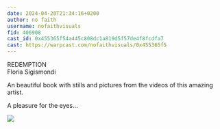 ```yaml
---
date: 2024-04-20T21:34:16+0200
author: no faith
username: nofaithvisuals
fid: 406908
cast_id: 0x455365f54a445c808dc1a819d5f57de4f8fcdfa7
cast: https://warpcast.com/nofaithvisuals/0x455365f5
---
```

REDEMPTION   
Floria Sigismondi  
  
An beautiful book with stills and pictures from the videos of this amazing artist.  
  
A pleasure for the eyes…  

![](https://imagedelivery.net/BXluQx4ige9GuW0Ia56BHw/3fb8c263-8ccd-4c7c-0be8-abd368d49500/original)